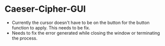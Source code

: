 # Caeser-Cipher-GUI

- Currently the cursor doesn't have to be on the button for the button function to apply. This needs to be fix.
- Needs to fix the error generated while closing the window or terminating the process.
